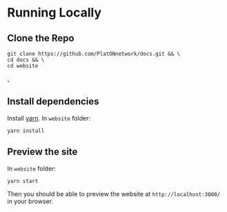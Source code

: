 # Running Locally

## Clone the Repo
```
git clone https://github.com/PlatONnetwork/docs.git && \
cd docs && \
cd website
```
、

## Install dependencies 
Install [yarn](https://yarnpkg.com/en/). In `website` folder:

 ```
 yarn install
 ```

## Preview the site
In `website` folder:
```
yarn start
```
Then you should be able to preview the website at `http://localhost:3000/` in your browser.
